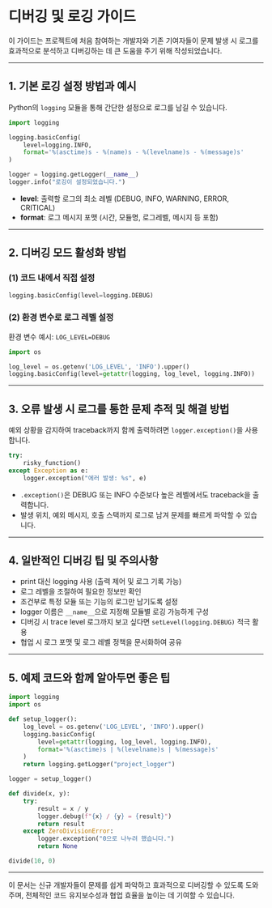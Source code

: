# 디버깅 및 로깅 가이드

이 가이드는 프로젝트에 처음 참여하는 개발자와 기존 기여자들이 문제 발생 시 로그를 효과적으로 분석하고 디버깅하는 데 큰 도움을 주기 위해 작성되었습니다.

---

## 1. 기본 로깅 설정 방법과 예시

Python의 `logging` 모듈을 통해 간단한 설정으로 로그를 남길 수 있습니다.

```python
import logging

logging.basicConfig(
    level=logging.INFO,
    format='%(asctime)s - %(name)s - %(levelname)s - %(message)s'
)

logger = logging.getLogger(__name__)
logger.info("로깅이 설정되었습니다.")
```

- **level**: 출력할 로그의 최소 레벨 (DEBUG, INFO, WARNING, ERROR, CRITICAL)
- **format**: 로그 메시지 포맷 (시간, 모듈명, 로그레벨, 메시지 등 포함)

---

## 2. 디버깅 모드 활성화 방법

### (1) 코드 내에서 직접 설정
```python
logging.basicConfig(level=logging.DEBUG)
```

### (2) 환경 변수로 로그 레벨 설정
환경 변수 예시: `LOG_LEVEL=DEBUG`

```python
import os

log_level = os.getenv('LOG_LEVEL', 'INFO').upper()
logging.basicConfig(level=getattr(logging, log_level, logging.INFO))
```

---

## 3. 오류 발생 시 로그를 통한 문제 추적 및 해결 방법

예외 상황을 감지하여 traceback까지 함께 출력하려면 `logger.exception()`을 사용합니다.

```python
try:
    risky_function()
except Exception as e:
    logger.exception("에러 발생: %s", e)
```

- `.exception()`은 DEBUG 또는 INFO 수준보다 높은 레벨에서도 traceback을 출력합니다.
- 발생 위치, 예외 메시지, 호출 스택까지 로그로 남겨 문제를 빠르게 파악할 수 있습니다.

---

## 4. 일반적인 디버깅 팁 및 주의사항

- print 대신 logging 사용 (출력 제어 및 로그 기록 가능)
- 로그 레벨을 조절하여 필요한 정보만 확인
- 조건부로 특정 모듈 또는 기능의 로그만 남기도록 설정
- logger 이름은 `__name__`으로 지정해 모듈별 로깅 가능하게 구성
- 디버깅 시 trace level 로그까지 보고 싶다면 `setLevel(logging.DEBUG)` 적극 활용
- 협업 시 로그 포맷 및 로그 레벨 정책을 문서화하여 공유

---

## 5. 예제 코드와 함께 알아두면 좋은 팁

```python
import logging
import os

def setup_logger():
    log_level = os.getenv('LOG_LEVEL', 'INFO').upper()
    logging.basicConfig(
        level=getattr(logging, log_level, logging.INFO),
        format='%(asctime)s | %(levelname)s | %(message)s'
    )
    return logging.getLogger("project_logger")

logger = setup_logger()

def divide(x, y):
    try:
        result = x / y
        logger.debug(f"{x} / {y} = {result}")
        return result
    except ZeroDivisionError:
        logger.exception("0으로 나누려 했습니다.")
        return None

divide(10, 0)
```

---

이 문서는 신규 개발자들이 문제를 쉽게 파악하고 효과적으로 디버깅할 수 있도록 도와주며, 전체적인 코드 유지보수성과 협업 효율을 높이는 데 기여할 수 있습니다.
